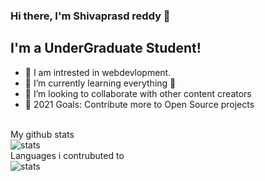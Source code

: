 ### Hi there, I'm Shivaprasd reddy 👋



## I'm a UnderGraduate Student!

- 🔭 I am intrested in webdevlopment.
- 🌱 I’m currently learning everything 🤣
- 👯 I’m looking to collaborate with other content creators
- 🥅 2021 Goals: Contribute more to Open Source projects
<br/>
My github stats<br/>
<img src="https://github-readme-stats.vercel.app/api?username=shivaprasadyanala&show_icons=true&theme=cobalt" alt="stats">
<br/>
Languages i contrubuted to
<br/>
<img src="https://github-readme-stats.vercel.app/api/top-langs/?username=anuraghazra&layout=compact" alt="stats">


